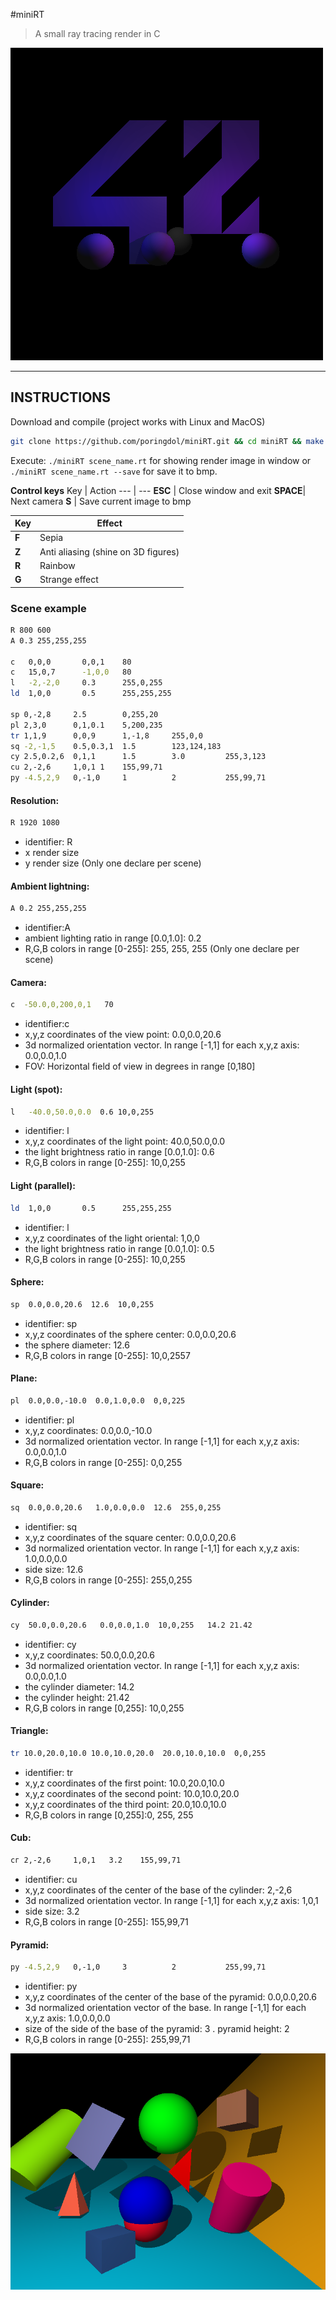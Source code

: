 #miniRT

> A small ray tracing render in C

![picture alt](screenshot.bmp "42")

--- 

## INSTRUCTIONS

Download and compile (project works with Linux and MacOS)
``` bash
git clone https://github.com/poringdol/miniRT.git && cd miniRT && make
``` 
Execute: `./miniRT scene_name.rt` for showing render image in window or `./miniRT scene_name.rt --save` for save it to bmp.

**Control keys**
    Key  | Action
---  | ---
**ESC**  | Close window and exit
**SPACE**| Next camera
  **S**  | Save current image to bmp

 Key | Effect
---  | ---
**F**| Sepia
**Z**| Anti aliasing (shine on 3D figures)
**R**| Rainbow
**G**| Strange effect

### Scene example
```bash
R 800 600
A 0.3 255,255,255

c   0,0,0       0,0,1    80
c   15,0,7      -1,0,0   80
l   -2,-2,0     0.3      255,0,255
ld  1,0,0       0.5      255,255,255

sp 0,-2,8     2.5        0,255,20
pl 2,3,0      0,1,0.1    5,200,235  
tr 1,1,9      0,0,9      1,-1,8     255,0,0
sq -2,-1,5    0.5,0.3,1  1.5        123,124,183
cy 2.5,0.2,6  0,1,1      1.5        3.0         255,3,123
cu 2,-2,6     1,0,1 1  	 155,99,71
py -4.5,2,9   0,-1,0     1          2           255,99,71
```

#### Resolution:
```bash
R 1920 1080
```
 - identifier: R
 - x render size
 - y render size
(Only one declare per scene)

#### Ambient lightning:
```bash
A 0.2 255,255,255
```
 - identifier:A
 - ambient lighting ratio in range [0.0,1.0]: 0.2
 - R,G,B colors in range [0-255]: 255, 255, 255
(Only one declare per scene)

#### Camera:
```bash
c  -50.0,0,200,0,1   70
```
 - identifier:c
 - x,y,z coordinates of the view point: 0.0,0.0,20.6
 - 3d normalized orientation vector. In range [-1,1] for each x,y,z axis: 0.0,0.0,1.0
 - FOV: Horizontal field of view in degrees in range [0,180]

#### Light (spot):
```bash
l   -40.0,50.0,0.0  0.6 10,0,255
```
 - identifier: l
 - x,y,z coordinates of the light point: 40.0,50.0,0.0
 - the light brightness ratio in range [0.0,1.0]: 0.6
 - R,G,B colors in range [0-255]: 10,0,255
 
#### Light (parallel):
```bash
ld  1,0,0       0.5      255,255,255
```
 - identifier: l
 - x,y,z coordinates of the light oriental:  1,0,0 
 - the light brightness ratio in range [0.0,1.0]: 0.5
 - R,G,B colors in range [0-255]: 10,0,255
  
#### Sphere:
```bash
sp  0.0,0.0,20.6  12.6  10,0,255
```
 - identifier: sp
 - x,y,z coordinates of the sphere center: 0.0,0.0,20.6
 - the sphere diameter: 12.6
 - R,G,B colors in range [0-255]: 10,0,2557

#### Plane:
```bash
pl  0.0,0.0,-10.0  0.0,1.0,0.0  0,0,225
```
 - identifier: pl
 - x,y,z coordinates: 0.0,0.0,-10.0
 - 3d normalized orientation vector. In range [-1,1] for each x,y,z axis: 0.0,0.0,1.0
 - R,G,B colors in range [0-255]: 0,0,255
 
#### Square:
```bash
sq  0.0,0.0,20.6   1.0,0.0,0.0  12.6  255,0,255
```
 - identifier: sq
 - x,y,z coordinates of the square center: 0.0,0.0,20.6
 - 3d normalized orientation vector. In range [-1,1] for each x,y,z axis: 1.0,0.0,0.0
 - side size: 12.6
 - R,G,B colors in range [0-255]: 255,0,255
 
#### Cylinder:
```bash
cy  50.0,0.0,20.6   0.0,0.0,1.0  10,0,255   14.2 21.42
```
 - identifier: cy
 - x,y,z coordinates: 50.0,0.0,20.6
 - 3d normalized orientation vector. In range [-1,1] for each x,y,z axis: 0.0,0.0,1.0
 - the cylinder diameter: 14.2
 - the cylinder height: 21.42
 - R,G,B colors in range [0,255]: 10,0,255
 
#### Triangle:
```bash
tr 10.0,20.0,10.0 10.0,10.0,20.0  20.0,10.0,10.0  0,0,255
```
 - identifier: tr
 - x,y,z coordinates of the first point: 10.0,20.0,10.0
 - x,y,z coordinates of the second point: 10.0,10.0,20.0
 - x,y,z coordinates of the third point: 20.0,10.0,10.0
 - R,G,B colors in range [0,255]:0, 255, 255

#### Cub:
```bash
сг 2,-2,6     1,0,1   3.2  	 155,99,71
```
 - identifier: cu
 - x,y,z coordinates of the center of the base of the cylinder: 2,-2,6
 - 3d normalized orientation vector. In range [-1,1] for each x,y,z axis: 1,0,1
 - side size: 3.2
 - R,G,B colors in range [0-255]: 155,99,71

#### Pyramid:
```bash
py -4.5,2,9   0,-1,0     3          2           255,99,71
```
 - identifier: py
 - x,y,z coordinates of the center of the base of the pyramid: 0.0,0.0,20.6
 - 3d normalized orientation vector of the base. In range [-1,1] for each x,y,z axis: 1.0,0.0,0.0
 - size of the side of the base of the pyramid: 3
 . pyramid height: 2
 - R,G,B colors in range [0-255]: 255,99,71

 ![picture alt](screenshot1.bmp "42")
